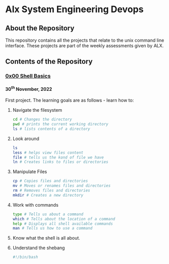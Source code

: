# Alx System Engineering Devops

## About the Repository
This repository contains all the projects that relate to the unix command line interface. These projects are part of the weekly assessments given by ALX.

## Contents of the Repository

### [0x00 Shell Basics](./0x00-shell_basics/README.md) 

#### 30<sup>th</sup> November, 2022

First project. The learning goals are as follows - learn how to:

1. Navigate the filesystem
    
    ```bash
    cd # Changes the directory
    pwd # prints the current working directory
    ls # lists contents of a directory
    ```

2. Look around

    ```bash
    ls
    less # helps view files content
    file # tells us the kond of file we have
    ln # Creates links to files or directories
    ```

3. Manipulate Files

    ```bash
    cp # Copies files and directories
    mv # Moves or renames files and directories
    rm # Removes files and directories
    mkdir # Creates a new directory
    ```

4. Work with commands 

    ```bash
    type # Tells us about a command
    which # Tells about the location of a command
    help # Displays all shell available commands
    man # Tells us how to use a command
    ```

5. Know what the shell is all about.
6. Understand the shebang
    ```bash
    #!/bin/bash
    ```
